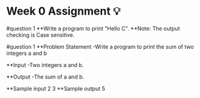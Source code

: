 # Week 0 Assignment 💡

#question 1
**Write a program to print "Hello C".
**Note: The output checking is Case sensitive.

#question 1
**Problem Statement
-Write a program to print the sum of two integers a and b

**Input
-Two integers a and b.

**Output
-The sum of a and b.

**Sample input 
2 3
**Sample output
5



